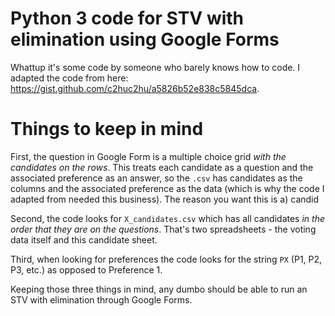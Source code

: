 # Python 3 code for STV with elimination using Google Forms 
Whattup it's some code by someone who barely knows how to code.
I adapted the code from here: https://gist.github.com/c2huc2hu/a5826b52e838c5845dca.
# Things to keep in mind
First, the question in Google Form is a multiple choice grid *with the candidates on the rows*. This treats each candidate as a question and the associated preference as an answer, so the `.csv` has candidates as the columns and the associated preference as the data (which is why the code I adapted from needed this business). The reason you want this is a) candid

Second, the code looks for `X_candidates.csv` which has all candidates *in the order that they are on the questions*. That's two spreadsheets - the voting data itself and this candidate sheet.

Third, when looking for preferences the code looks for the string `PX` (P1, P2, P3, etc.) as opposed to Preference 1.

Keeping those three things in mind, any dumbo should be able to run an STV with elimination through Google Forms.
